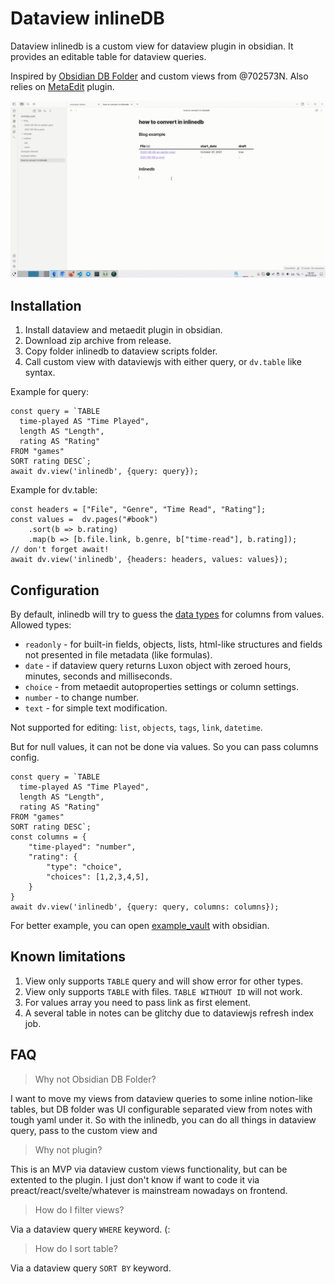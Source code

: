 # Dataview inlineDB

Dataview inlinedb is a custom view for dataview plugin in obsidian. It provides an editable table for dataview queries. 

Inspired by [Obsidian DB Folder](https://github.com/RafaelGB/obsidian-db-folder) and custom views from @702573N. Also relies on [MetaEdit](https://github.com/chhoumann/MetaEdit) plugin.

![Inlinedb showcase](example_vault/dataview-to-inlinedb.gif)

## Installation

1. Install dataview and metaedit plugin in obsidian.
2. Download zip archive from release.
3. Copy folder inlinedb to dataview scripts folder.
4. Call custom view with dataviewjs with either query, or `dv.table` like syntax.

Example for query:
```dataviewjs
const query = `TABLE
  time-played AS "Time Played",
  length AS "Length",
  rating AS "Rating"
FROM "games"
SORT rating DESC`;
await dv.view('inlinedb', {query: query});
```

Example for dv.table:
```dataviewjs
const headers = ["File", "Genre", "Time Read", "Rating"];
const values =  dv.pages("#book")
    .sort(b => b.rating)
    .map(b => [b.file.link, b.genre, b["time-read"], b.rating]);
// don't forget await!
await dv.view('inlinedb', {headers: headers, values: values});
```

## Configuration

By default, inlinedb will try to guess the [data types](https://blacksmithgu.github.io/obsidian-dataview/annotation/types-of-metadata/) for columns from values. 
Allowed types:
- `readonly` - for built-in fields, objects, lists, html-like structures and fields not presented in file metadata (like formulas).
- `date` - if dataview query returns Luxon object with zeroed hours, minutes, seconds and milliseconds.
- `choice` - from metaedit autoproperties settings or column settings.
- `number` - to change number.
- `text` - for simple text modification.

Not supported for editing: `list`, `objects`, `tags`, `link`, `datetime`.

But for null values, it can not be done via values. So you can pass columns config.
```dataviewjs
const query = `TABLE
  time-played AS "Time Played",
  length AS "Length",
  rating AS "Rating"
FROM "games"
SORT rating DESC`;
const columns = {
    "time-played": "number",
    "rating": {
        "type": "choice",
        "choices": [1,2,3,4,5],
    }
}
await dv.view('inlinedb', {query: query, columns: columns});
```

For better example, you can open [example_vault](example_vault/example%20inlinedb.md) with obsidian.

## Known limitations

1. View only supports `TABLE` query and will show error for other types.
2. View only supports `TABLE` with files. `TABLE WITHOUT ID` will not work.
3. For values array you need to pass link as first element.
4. A several table in notes can be glitchy due to dataviewjs refresh index job.

## FAQ

> Why not Obsidian DB Folder?

I want to move my views from dataview queries to some inline notion-like tables, but DB folder was UI configurable separated view from notes with tough yaml under it. So with the inlinedb, you can do all things in dataview query, pass to the custom view and 

> Why not plugin?

This is an MVP via dataview custom views functionality, but can be extented to the plugin. I just don't know if want to code it via preact/react/svelte/whatever is mainstream nowadays on frontend.

> How do I filter views?

Via a dataview query `WHERE` keyword. (:

> How do I sort table?

Via a dataview query `SORT BY` keyword.

